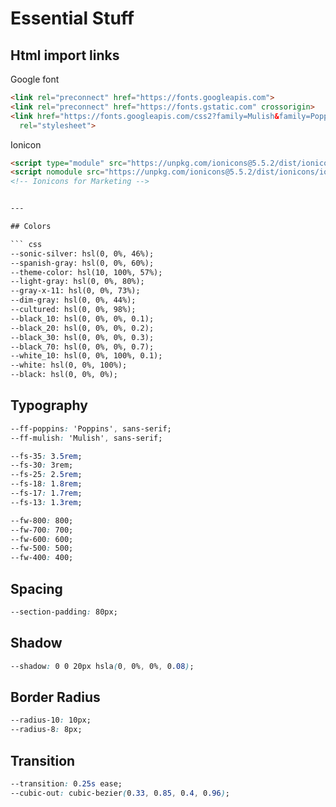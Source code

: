 # Essential Stuff

## Html import links

Google font

``` html
<link rel="preconnect" href="https://fonts.googleapis.com">
<link rel="preconnect" href="https://fonts.gstatic.com" crossorigin>
<link href="https://fonts.googleapis.com/css2?family=Mulish&family=Poppins:wght@400;500;600;700;800&display=swap"
  rel="stylesheet">
```

Ionicon

``` html
<script type="module" src="https://unpkg.com/ionicons@5.5.2/dist/ionicons/ionicons.esm.js"></script>
<script nomodule src="https://unpkg.com/ionicons@5.5.2/dist/ionicons/ionicons.js"></script>
<!-- Ionicons for Marketing -->


---

## Colors

``` css
--sonic-silver: hsl(0, 0%, 46%);
--spanish-gray: hsl(0, 0%, 60%);
--theme-color: hsl(10, 100%, 57%);
--light-gray: hsl(0, 0%, 80%);
--gray-x-11: hsl(0, 0%, 73%);
--dim-gray: hsl(0, 0%, 44%);
--cultured: hsl(0, 0%, 98%);
--black_10: hsl(0, 0%, 0%, 0.1);
--black_20: hsl(0, 0%, 0%, 0.2);
--black_30: hsl(0, 0%, 0%, 0.3);
--black_70: hsl(0, 0%, 0%, 0.7);
--white_10: hsl(0, 0%, 100%, 0.1);
--white: hsl(0, 0%, 100%);
--black: hsl(0, 0%, 0%);
```

## Typography

``` css
--ff-poppins: 'Poppins', sans-serif;
--ff-mulish: 'Mulish', sans-serif;

--fs-35: 3.5rem;
--fs-30: 3rem;
--fs-25: 2.5rem;
--fs-18: 1.8rem;
--fs-17: 1.7rem;
--fs-13: 1.3rem;

--fw-800: 800;
--fw-700: 700;
--fw-600: 600;
--fw-500: 500;
--fw-400: 400;
```

## Spacing

``` css
--section-padding: 80px;
```

## Shadow

``` css
--shadow: 0 0 20px hsla(0, 0%, 0%, 0.08);
```

## Border Radius

``` css
--radius-10: 10px;
--radius-8: 8px;
```

## Transition

``` css
--transition: 0.25s ease;
--cubic-out: cubic-bezier(0.33, 0.85, 0.4, 0.96);
```
